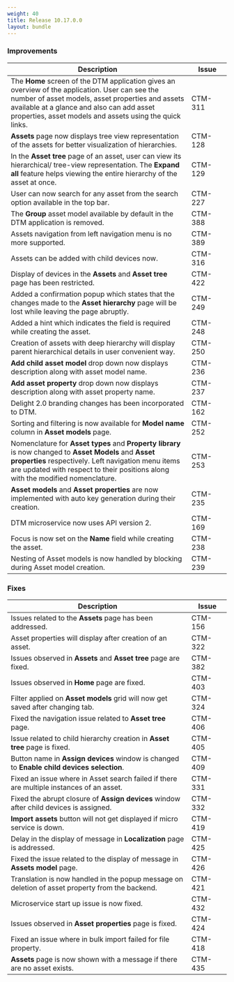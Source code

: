 ```yaml
---
weight: 40
title: Release 10.17.0.0
layout: bundle
---
```


### Improvements

<div><table ><colgroup>
<col style="width: 70%;"><col style="width: 15%;"></colgroup>
<thead><tr>
<th>
Description</th>
<th>
Issue</th>
</tr>
</thead><tbody>

<tr>
<td>The <b>Home</b> screen of the DTM application gives an overview of the application. User can see the number of asset models, asset properties and assets available at a glance and also can add asset properties, asset models and assets using the quick links.
<td>CTM-311</td>
</tr>

<tr>
<td><b>Assets</b> page now displays tree view representation of the assets for better visualization of hierarchies.</td>
<td>CTM-128</td>
</tr>

<tr>
<td>In the <b>Asset tree</b> page of an asset, user can view its hierarchical/ tree-view representation. The <b>Expand all</b> feature helps viewing the entire hierarchy of the asset at once.</td>
<td>CTM-129</td>
</tr>

<tr>
<td>User can now search for any asset from the search option available in the top bar.</td>
<td>CTM-227</td>
</tr>

<tr>
<td>The <b>Group</b> asset model available by default in the DTM application is removed.</td>
<td>CTM-388</td>
</tr

<tr>
<td>Assets navigation from left navigation menu is no more supported.</td>
<td>CTM-389</td>
</tr

<tr>
<td>Assets can be added with child devices now.</td>
<td>CTM-316</td>
</tr>

<tr>
<td>Display of devices in the <b>Assets</b> and <b> Asset tree</b> page has been restricted.</td>
<td>CTM-422</td>
</tr>

<tr>
<td>Added a confirmation popup which states that the changes made to the <b>Asset hierarchy</b> page will be lost while leaving the page abruptly.</td>
<td>CTM-249</td>
</tr>

<tr>
<td>Added a hint which indicates the field is required while creating the asset.</td>
<td>CTM-248</td>
</tr>

<tr>
<td>Creation of assets with deep hierarchy will display parent hierarchical details in user convenient way.</td>
<td>CTM-250</td>
</tr>

<tr>
<td><b>Add child asset model</b> drop down now displays description along with asset model name.</td>
<td>CTM-236</td>
</tr>

<tr>
<td><b>Add asset property</b> drop down now displays description along with asset property name.</td>
<td>CTM-237</td>
</tr>

<tr>
<td>Delight 2.0 branding changes has been incorporated to DTM.</td>
<td>CTM-162</td>
</tr>

<tr>
<td>Sorting and filtering is now available for <b>Model name</b> column in <b>Asset models</b> page.</td>
<td>CTM-252</td>
</tr>

<tr>
<td>Nomenclature for <b>Asset types</b> and <b>Property library</b> is now changed to <b>Asset Models</b> and <b>Asset properties</b> respectively. Left navigation menu items are updated with respect to their positions along with the modified nomenclature.</td>
<td>CTM-253</td>
</tr>

<tr>
<td><b>Asset models</b> and <b>Asset properties</b> are now implemented with auto key generation during their creation.</td>
<td>CTM-235</td>
</tr>

<tr>
<td>DTM microservice now uses API version 2.</td>
<td>CTM-169</td>
</tr>

<tr>
<td>Focus is now set on the <b>Name</b> field while creating the asset.</td>
<td>CTM-238</td>
</tr>

<tr>
<td>Nesting of Asset models is now handled by blocking during Asset model creation.</td>
<td>CTM-239</td>
</tr>

</tbody></table></div>

### Fixes

<div><table ><colgroup>
<col style="width: 70%;"><col style="width: 15%;"></colgroup>
<thead><tr>
<th>
Description</th>
<th>
Issue</th>
</tr>
</thead><tbody>

<tr>
<td>Issues related to the <b>Assets</b> page has been addressed.</td>
<td>CTM-156</td>
</tr>

<tr>
<td>Asset properties will display after creation of an asset.</td>
<td>CTM-322</td>
</tr>

<tr>
<td>Issues observed in <b>Assets</b> and <b>Asset tree</b> page are fixed.</td>
<td>CTM-382</td>
</tr>

<tr>
<td>Issues observed in <b>Home</b> page are fixed.</td>
<td>CTM-403</td>
</tr>

<tr>
<td>Filter applied on <b>Asset models</b> grid will now get saved after changing tab.</td>
<td>CTM-324</td>
</tr>

<tr>
<td>Fixed the navigation issue related to <b>Asset tree</b> page.</td>
<td>CTM-406</td>
</tr>

<tr>
<td>Issue related to child hierarchy creation in <b>Asset tree</b> page is fixed.</td>
<td>CTM-405</td>
</tr>

<tr>
<td>Button name in <b>Assign devices</b> window is changed to <b>Enable child devices selection</b>.</td>
<td>CTM-409</td>
</tr>

<tr>
<td>Fixed an issue where in Asset search failed if there are multiple instances of an asset.</td>
<td>CTM-331</td>
</tr>

<tr>
<td>Fixed the abrupt closure of <b>Assign devices</b> window after child devices is assigned.</td>
<td>CTM-332</td>
</tr>

<tr>
<td><b>Import assets</b> button will not get displayed if micro service is down.</td>
<td>CTM-419</td>
</tr>

<tr>
<td>Delay in the display of message in <b>Localization</b> page is addressed.</td>
<td>CTM-425</td>
</tr>

<tr>
<td>Fixed the issue related to the display of message in <b>Assets model</b> page.</td>
<td>CTM-426</td>
</tr>

<tr>
<td>Translation is now handled in the popup message on deletion of asset property from the backend.</td>
<td>CTM-421</td>
</tr>

<tr>
<td>Microservice start up issue is now fixed.</td>
<td>CTM-432</td>
</tr>

<tr>
<td>Issues observed in <b>Asset properties</b> page is fixed.</td>
<td>CTM-424</td>
</tr>

<tr>
<td>Fixed an issue where in bulk import failed for file property.</td>
<td>CTM-418</td>
</tr>

<tr>
<td><b>Assets</b> page is now shown with a message if there are no asset exists.</td>
<td>CTM-435</td>
</tr>

</tbody></table></div>
